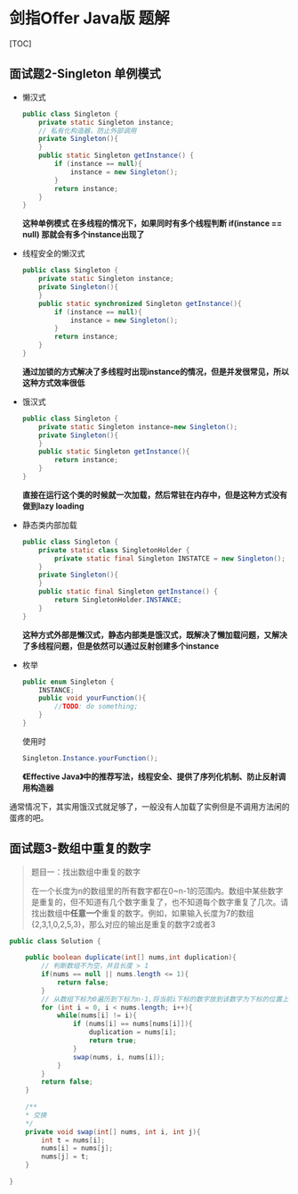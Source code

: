 # 剑指Offer Java版 题解

[TOC]

## 面试题2-Singleton 单例模式

- 懒汉式

  ```java
  public class Singleton {
      private static Singleton instance;
      // 私有化构造器，防止外部调用
      private Singleton(){    
      }
      public static Singleton getInstance() {
          if (instance == null){
              instance = new Singleton();
          }
          return instance;
      }
  }
  ```
  **这种单例模式 在多线程的情况下，如果同时有多个线程判断 if(instance == null) 那就会有多个instance出现了**

- 线程安全的懒汉式

  ```java
  public class Singleton {
      private static Singleton instance;
      private Singleton(){
      }
      public static synchronized Singleton getInstance(){
          if (instance == null){
              instance = new Singleton();
          }
          return instance;
      }
  }
  ```

  **通过加锁的方式解决了多线程时出现instance的情况，但是并发很常见，所以这种方式效率很低**

- 饿汉式

  ```java
  public class Singleton {
      private static Singleton instance=new Singleton();
      private Singleton(){
      }
      public static Singleton getInstance(){
          return instance;
      }
  }
  ```

  **直接在运行这个类的时候就一次加载，然后常驻在内存中，但是这种方式没有做到lazy loading**

- 静态类内部加载

  ```java
  public class Singleton {
      private static class SingletonHolder {
          private static final Singleton INSTATCE = new Singleton();
      }
      private Singleton(){
      }
      public static final Singleton getInstance() {
          return SingletonHolder.INSTANCE;
      }
  }
  ```

  **这种方式外部是懒汉式，静态内部类是饿汉式，既解决了懒加载问题，又解决了多线程问题，但是依然可以通过反射创建多个instance**

- 枚举

  ```java
  public enum Singleton {
      INSTANCE;
      public void yourFunction(){
          //TODO: do something;
      }
  }
  ```

  使用时

  ```java
  Singleton.Instance.yourFunction();
  ```

  **《Effective Java》中的推荐写法，线程安全、提供了序列化机制、防止反射调用构造器**

通常情况下，其实用饿汉式就足够了，一般没有人加载了实例但是不调用方法闲的蛋疼的吧。



## 面试题3-数组中重复的数字

> 题目一：找出数组中重复的数字
>
> 在一个长度为n的数组里的所有数字都在0~n-1的范围内。数组中某些数字是重复的，但不知道有几个数字重复了，也不知道每个数字重复了几次。请找出数组中**任意一个**重复的数字。例如，如果输入长度为7的数组{2,3,1,0,2,5,3}，那么对应的输出是重复的数字2或者3

```java
public class Solution {
    
    public boolean duplicate(int[] nums,int duplication){
        // 判断数组不为空，并且长度 > 1
        if(nums == null || nums.length <= 1){
            return false;
        }
        // 从数组下标为0遍历到下标为n-1,将当前i下标的数字放到该数字为下标的位置上，如果出现重复，则该数为重复的数，并且为该数组中有重复的数，返回true，如果便利到最后没有，则返回false
        for (int i = 0, i < nums.length; i++){
            while(nums[i] != i){
                if (nums[i] == nums[nums[i]]){
                    duplication = nums[i];
                    return true;
                }
                swap(nums, i, nums[i]);
            }
        }
        return false;
    }
    
    /**
    * 交换
    */
    private void swap(int[] nums, int i, int j){
        int t = nums[i];
        nums[i] = nums[j];
        nums[j] = t;
    }
    
}
```

